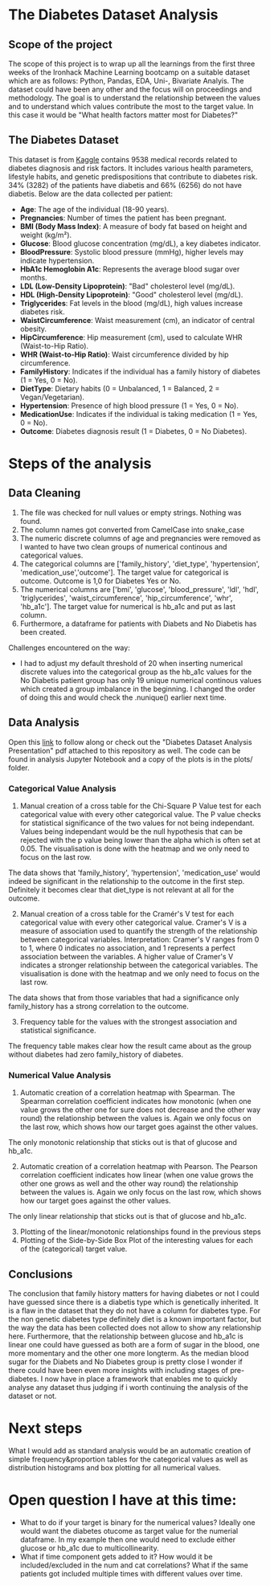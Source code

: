 
# The Diabetes Dataset Analysis

## Scope of the project
The scope of this project is to wrap up all the learnings from the first three weeks of the Ironhack Machine Learning bootcamp on a suitable dataset which are as follows: Python, Pandas, EDA, Uni-, Bivariate Analyis.
The dataset could have been any other and the focus will on proceedings and methodology.
The goal is to understand the relationship between the values and to understand which values contribute the most to the target value.
In this case it would be "What health factors matter most for Diabetes?"

## The Diabetes Dataset

This dataset is from [Kaggle](=https://www.kaggle.com/datasets/asinow/diabetes-dataset) contains 9538 medical records related to diabetes diagnosis and risk factors. It includes various health parameters, lifestyle habits, and genetic predispositions that contribute to diabetes risk. 34% (3282) of the patients have diabetis and 66% (6256) do not have diabetis.
Below are the data collected per patient:

- **Age**: The age of the individual (18-90 years).
- **Pregnancies**: Number of times the patient has been pregnant.
- **BMI (Body Mass Index)**: A measure of body fat based on height and weight (kg/m²).
- **Glucose**: Blood glucose concentration (mg/dL), a key diabetes indicator.
- **BloodPressure**: Systolic blood pressure (mmHg), higher levels may indicate hypertension.
- **HbA1c Hemoglobin A1c**: Represents the average blood sugar over months.
- **LDL (Low-Density Lipoprotein)**: "Bad" cholesterol level (mg/dL).
- **HDL (High-Density Lipoprotein)**: "Good" cholesterol level (mg/dL).
- **Triglycerides**: Fat levels in the blood (mg/dL), high values increase diabetes risk.
- **WaistCircumference**: Waist measurement (cm), an indicator of central obesity.
- **HipCircumference**: Hip measurement (cm), used to calculate WHR (Waist-to-Hip Ratio).
- **WHR (Waist-to-Hip Ratio)**: Waist circumference divided by hip circumference.
- **FamilyHistory**: Indicates if the individual has a family history of diabetes (1 = Yes, 0 = No).
- **DietType**: Dietary habits (0 = Unbalanced, 1 = Balanced, 2 = Vegan/Vegetarian).
- **Hypertension**: Presence of high blood pressure (1 = Yes, 0 = No).
- **MedicationUse**: Indicates if the individual is taking medication (1 = Yes, 0 = No).
- **Outcome**: Diabetes diagnosis result (1 = Diabetes, 0 = No Diabetes).


# Steps of the analysis

## Data Cleaning

1. The file was checked for null values or empty strings. Nothing was found.
2. The column names got converted from CamelCase into snake_case
3. The numeric discrete columns of age and pregnancies were removed as I wanted to have two clean groups of numerical continous and categorical values.
4. The categorical columns are ['family_history', 'diet_type', 'hypertension', 'medication_use','outcome']. The target value for categorical is outcome. Outcome is 1,0 for Diabetes Yes or No.
5. The numerical columns are ['bmi', 'glucose', 'blood_pressure', 'ldl', 'hdl', 'triglycerides',
       'waist_circumference', 'hip_circumference', 'whr', 'hb_a1c']. The target value for numerical is hb_a1c and put as last column.
6. Furthermore, a dataframe for patients with Diabets and No Diabetis has been created.

Challenges encountered on the way:
- I had to adjust my default threshold of 20 when inserting numerical discrete values into the categorical group as the hb_a1c values for the No Diabetis patient group has only 19 unique numerical continous values which created a group imbalance in the beginning. I changed the order of doing this and would check the .nunique() earlier next time.

## Data Analysis 

Open this [link](https://docs.google.com/presentation/d/1S4drNo-kODkTmviWicpnEOEJBWnuWp6doipnTxOjpRc/edit#slide=id.g33ce38fb956_0_36) to follow along or check out the "Diabetes Dataset Analysis Presentation" pdf attached to this repository as well. The code can be found in analysis Jupyter Notebook and a copy of the plots is in the plots/ folder.

### Categorical Value Analysis
1. Manual creation of a cross table for the Chi-Square P Value test for each categorical value with every other categorical value. The P value checks for statistical significance of the two values for not being independant.
Values being independant would be the null hypothesis that can be rejected with the p value being lower than the alpha which is often set at 0.05. The visualisation is done with the heatmap and we only need to focus on the last row.

The data shows that 'family_history', 'hypertension', 'medication_use' would indeed be significant in the relationship to the outcome in the first step. Definitely it becomes clear that diet_type is not relevant at all for the outcome.

2. Manual creation of a cross table for the Cramér's V test for each categorical value with every other categorical value. Cramer's V is a measure of association used to quantify the strength of the relationship between categorical variables.
Interpretation: Cramer's V ranges from 0 to 1, where 0 indicates no association, and 1 represents a perfect association between the variables. A higher value of Cramer's V indicates a stronger relationship between the categorical variables. The visualisation is done with the heatmap and we only need to focus on the last row.

The data shows that from those variables that had a significance only family_history has a strong correlation to the outcome.

3. Frequency table for the values with the strongest association and statistical significance.

The frequency table makes clear how the result came about as the group without diabetes had zero family_history of diabetes.

### Numerical Value Analysis
1. Automatic creation of a correlation heatmap with Spearman. The Spearman correlation coefficient indicates how monotonic (when one value grows the other one for sure does not decrease and the other way round) the relationship between the values is. Again we only focus on the last row, which shows how our target goes against the other values.

The only monotonic relationship that sticks out is that of glucose and hb_a1c.

2. Automatic creation of a correlation heatmap with Pearson. The Pearson correlation coefficient indicates how linear (when one value grows the other one grows as well and the other way round) the relationship between the values is.
Again we only focus on the last row, which shows how our target goes against the other values.

The only linear relationship that sticks out is that of glucose and hb_a1c.

3. Plotting of the linear/monotonic relationships found in the previous steps
4. Plotting of the Side-by-Side Box Plot of the interesting values for each of the (categorical) target value.

## Conclusions
The conclusion that family history matters for having diabetes or not I could have guessed since there is a diabetis type which is genetically inherited. It is a flaw in the dataset that they do not have a column for diabetes type. For the non genetic diabetes type definitely diet is a known important factor, but the way the data has been collected does not allow to show any relationship here.
Furthermore, that the relationship between glucose and hb_a1c is linear one could have guessed as both are a form of sugar in the blood, one more momentary and the other one more longterm. As the median blood sugar for the Diabets and No Diabetes group is pretty close I wonder if there could have been even more insights with including stages of pre-diabetes.
I now have in place a framework that enables me to quickly analyse any dataset thus judging if i worth continuing the analysis of the dataset or not. 

# Next steps
What I would add as standard analysis would be an automatic creation of simple frequency&proportion tables for the categorical values as well as distribution histograms and box plotting for all numerical values.

# Open question I have at this time:
- What to do if your target is binary for the numerical values? Ideally one would want the diabetes otucome as target value for the numerial dataframe. In my example then one would need to exclude either glucose or hb_a1c due to multicollinearity.
- What if time component gets added to it? How would it be included/excluded in the num and cat correlations? What if the same patients got included multiple times with different values over time.
